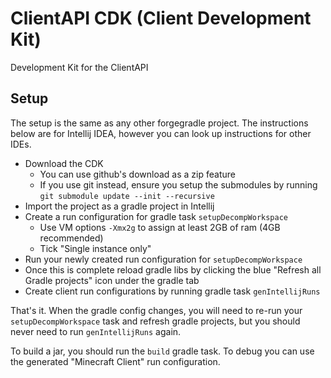 # ClientAPI CDK (Client Development Kit)
Development Kit for the ClientAPI

## Setup

The setup is the same as any other forgegradle project. The instructions below are for Intellij IDEA, however you can look up instructions for other IDEs.

- Download the CDK
  - You can use github's download as a zip feature
  - If you use git instead, ensure you setup the submodules by running `git submodule update --init --recursive`
- Import the project as a gradle project in Intellij
- Create a run configuration for gradle task `setupDecompWorkspace`
  - Use VM options `-Xmx2g` to assign at least 2GB of ram (4GB recommended)
  - Tick "Single instance only"
- Run your newly created run configuration for `setupDecompWorkspace`
- Once this is complete reload gradle libs by clicking the blue "Refresh all Gradle projects" icon under the gradle tab
- Create client run configurations by running gradle task `genIntellijRuns`

That's it. When the gradle config changes, you will need to re-run your `setupDecompWorkspace` task and refresh gradle projects, but you should never need to run `genIntellijRuns` again.

To build a jar, you should run the `build` gradle task. To debug you can use the generated "Minecraft Client" run configuration.